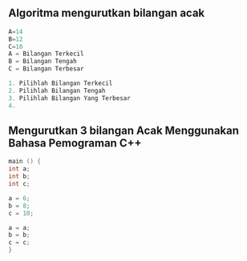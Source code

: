 ## Algoritma mengurutkan bilangan acak
```c
A=14
B=12
C=10
A = Bilangan Terkecil
B = Bilangan Tengah
C = Bilangan Terbesar

1. Pilihlah Bilangan Terkecil 
2. Pilihlah Bilangan Tengah 
3. Pilihlah Bilangan Yang Terbesar 
4. 
```

## Mengurutkan 3 bilangan Acak Menggunakan Bahasa Pemograman C++
```c
main () {
int a;
int b;
int c;

a = 6;
b = 8;
c = 10;

a = a;
b = b;
c = c;
}
